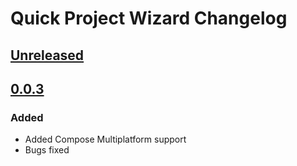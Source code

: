 <!-- Keep a Changelog guide -> https://keepachangelog.com -->

# Quick Project Wizard Changelog

## [Unreleased]

## [0.0.3]

### Added

- Added Compose Multiplatform support
- Bugs fixed

[Unreleased]: https://github.com/cnrture/QuickProjectWizard/compare/v0.0.3...HEAD
[0.0.3]: https://github.com/cnrture/QuickProjectWizard/commits/v0.0.3
